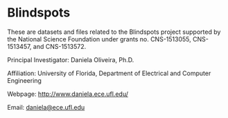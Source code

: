 # Blindspots
These are datasets and files related to the Blindspots project supported by the National Science Foundation under grants no. CNS-1513055, CNS-1513457, and CNS-1513572.  

Principal Investigator: Daniela Oliveira, Ph.D.

Affiliation: University of Florida, Department of Electrical and Computer Engineering

Webpage: http://www.daniela.ece.ufl.edu/

Email: daniela@ece.ufl.edu
